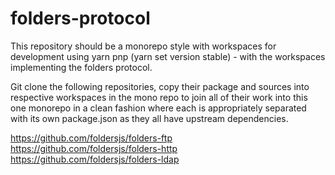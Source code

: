 # folders-protocol

This repository should be a monorepo style with workspaces for development using yarn pnp (yarn set version stable) - with the workspaces implementing the folders protocol.

Git clone the following repositories, copy their package and sources into respective workspaces in the mono repo to join all of their work into this one monorepo in a clean fashion where each is appropriately separated with its own package.json as they all have upstream dependencies.

https://github.com/foldersjs/folders-ftp
https://github.com/foldersjs/folders-http
https://github.com/foldersjs/folders-ldap



